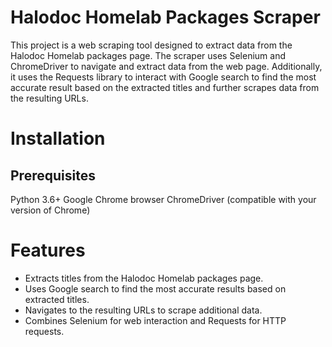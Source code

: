# Halodoc Homelab Packages Scraper
This project is a web scraping tool designed to extract data from the Halodoc Homelab packages page. The scraper uses Selenium and ChromeDriver to navigate and extract data from the web page. 
Additionally, it uses the Requests library to interact with Google search to find the most accurate result based on the extracted titles and further scrapes data from the resulting URLs.

# Installation
## Prerequisites
Python 3.6+
Google Chrome browser
ChromeDriver (compatible with your version of Chrome)

# Features
- Extracts titles from the Halodoc Homelab packages page.
- Uses Google search to find the most accurate results based on extracted titles.
- Navigates to the resulting URLs to scrape additional data.
- Combines Selenium for web interaction and Requests for HTTP requests.
